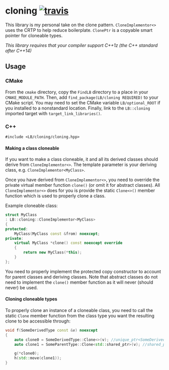 cloning [![travis](https://travis-ci.org/LB--/cloning.svg?branch=cloning)](https://travis-ci.org/LB--/cloning)
=======
This library is my personal take on the clone pattern. `CloneImplementor<>` uses the CRTP to help reduce boilerplate. `ClonePtr` is a copyable smart pointer for cloneable types.

_This library requires that your compiler support C++1z (the C++ standard after C++14)_

## Usage
### CMake
From the `cmake` directory, copy the `FindLB` directory to a place in your `CMAKE_MODULE_PATH`.
Then, add `find_package(LB/cloning REQUIRED)` to your CMake script.
You may need to set the CMake variable `LB/optional_ROOT` if you installed to a nonstandard location.
Finally, link to the `LB::cloning` imported target with `target_link_libraries()`.

### C++
`#include <LB/cloning/cloning.hpp>`

#### Making a class cloneable
If you want to make a class cloneable, it and all its derived classes should derive from `CloneImplementor<>`.
The template parameter is your deriving class, e.g. `CloneImplementor<MyClass>`.

Once you have derived from `CloneImplementor<>`, you need to override the private virtual member function `clone()` (or omit it for abstract classes).
All `CloneImplementor<>` does for you is provide the static `Clone<>()` member function which is used to properly clone a class.

Example cloneable class:
```cpp
struct MyClass
: LB::cloning::CloneImplementor<MyClass>
{
protected:
	MyClass(MyClass const &from) noexcept;
private:
	virtual MyClass *clone() const noexcept override
	{
		return new MyClass(*this);
	}
};
```
You need to properly implement the protected copy constructor to account for parent classes and deriving classes.
Note that abstract classes do not need to implement the `clone()` member function as it will never (should never) be used.

#### Cloning cloneable types
To properly clone an instance of a cloneable class, you need to call the static `Clone` member function from the class type you want the resulting clone to be accessible through:
```cpp
void f(SomeDerivedType const &v) noexcept
{
	auto clone0 = SomeDerivedType::Clone<>(v); //unique_ptr<SomeDerivedType>
	auto clone1 = SomeParentType::Clone<std::shared_ptr>(v); //shared_ptr<SomeParentType>

	g(*clone0);
	h(std::move(clone1));
}
```
